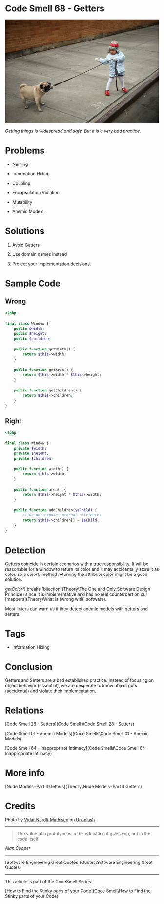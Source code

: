 # Code Smell 68 - Getters

![Code Smell 68 - Getters](vidar-nordli-mathisen-cSsvUtTVr0Q-unsplash.jpg)

*Getting things is widespread and safe. But it is a very bad practice.*

# Problems

- Naming

- Information Hiding

- Coupling

- Encapsulation Violation

- Mutability

- Anemic Models

# Solutions

1.  Avoid Getters

2. Use domain names instead

3. Protect your implementation decisions.

# Sample Code

## Wrong

[Gist Url]: # (https://gist.github.com/mcsee/39d40cf2f0d4159c95d90243c59a4df5)
```php
<?php

final class Window {
    public $width;
    public $height;
    public $children;

    public function getWidth() {
        return $this->width;
    }

    public function getArea() {
        return $this->width * $this->height;
    }

    public function getChildren() {
        return $this->children;
    }
}
```

## Right

[Gist Url]: # (https://gist.github.com/mcsee/cd465eb9ca4f2771fb3dc5e30dc491cc)
```php
<?php

final class Window {
    private $width;
    private $height;
    private $children;

    public function width() {
        return $this->width;
    }

    public function area() {
        return $this->height * $this->width;
    }

    public function addChildren($aChild) {
        // Do not expose internal attributes
        return $this->children[] = $aChild;
    }
}
```

# Detection

Getters coincide in certain scenarios with a true responsibility. It will be reasonable for a window to return its color and it may accidentally store it as color. so a *color()* method returning the attribute color might be a good solution.

*getColor()* breaks [bijection](Theory\The One and Only Software Design Principle) since it is implementative and has no real counterpart on our [mappers](Theory\What is (wrong with) software). 

Most linters can warn us if they detect anemic models with getters and setters.

# Tags

- Information Hiding

# Conclusion

Getters and Setters are a bad established practice. Instead of focusing on object behavior (essential), we are desperate to know object guts (accidental) and violate their implementation.

# Relations

[Code Smell 28 - Setters](Code Smells\Code Smell 28 - Setters)

[Code Smell 01 - Anemic Models](Code Smells\Code Smell 01 - Anemic Models)

[Code Smell 64 - Inappropriate Intimacy](Code Smells\Code Smell 64 - Inappropriate Intimacy)

# More info

[Nude Models - Part II Getters](Theory\Nude Models - Part II Getters)

# Credits

Photo by [Vidar Nordli-Mathisen](https://unsplash.com/@vidarnm) on [Unsplash](https://unsplash.com/s/photos/pull)  

* * *

> The value of a prototype is in the education it gives you, not in the code itself.

_Alan Cooper_
 
* * *
 
[Software Engineering Great Quotes](Quotes\Software Engineering Great Quotes)

* * *

This article is part of the CodeSmell Series.

[How to Find the Stinky parts of your Code](Code Smell\How to Find the Stinky parts of your Code)